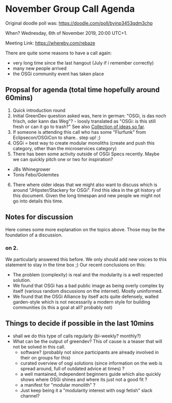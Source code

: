 # November Group Call Agenda

Original doodle poll was: https://doodle.com/poll/byinp3453qdm3chp

When? Wednesday, 6th of November 2019, 20:00 UTC+1.

Meeting Link: https://whereby.com/rebaze

There are quite some reasons to have a call again:
- very long time since the last hangout (July if i remember correctly)
- many new people arrived
- the OSGi community event has taken place

## Propsal for agenda (total time hopefully around 60mins)

1. Quick introduction round
2. Initial GreenDev question asked was, here in german: "OSGi, is das noch frisch, oder kann das Weg"? - loosly translated as "OSGi: is this still fresh or can it go to trash?" See also [Collection of ideas so far](results-findings-ideas.md).
3. If someone is attending this call who has some "Flurfunk" from Eclipsecon/OSGiCon to share.. step up! ;)
4. OSGi = best way to create modular monoliths (create and push this category, other than the microservices category)
5. There has been some activity outside of OSGi Specs recently. Maybe we can quickly pitch one or two for inspiration?
- JBs Whinegrower
- Tonis Febo/Golemites
6. There where older ideas that we might also want to discuss which is around "JHipster/Stackery for OSGi". Find this idea in the git history of this document. Given the long timespan and new people we might not go into details this time.

##  Notes for discussion

Here comes some more explanation on the topics above. Those may be the foundation of a discussion.

### on 2.
We particularly answered this before. We only should add new voices to this statement to stay in the time box ;)
Our recent conclusions on this:
- The problem (complexity) is real and the modularity is a well respected solution.
- We found that OSGi has a bad public image as being overly complex by itself (various random discussions on the internet). Mostly uninformed.
- We found that the OSGi Alliance by itself acts quite defensely, walled garden-style which is not necessarily a modern style for building communities (is this a goal at all? probably not)

## Things to decide if possible in the last 10mins

- shall we do this type of calls regularly (bi-weekly? monthly?)
- What can be the output of greendev? This of cause is a teaser that will not be solved in this call.
  - software? (probably not since participants are already involved in their on groups for this)
  - curated overview of osgi solutions (since information on the web is spread around, full of outdated advice at times) ?
  - a well mantained, independent beginners guide which also quickly shows where OSGi shines and where its just not a good fit ?
  - a manifest for "modular monolith" ? 
  - Just keep being it a "modularity interest with osgi fetish" slack channel?
